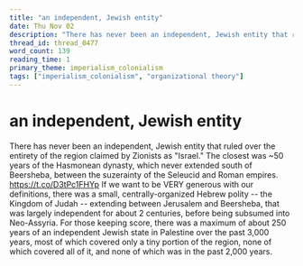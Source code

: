 ```yaml
---
title: "an independent, Jewish entity"
date: Thu Nov 02
description: "There has never been an independent, Jewish entity that ruled over the entirety of the region claimed by Zionists as 'Israel.'"
thread_id: thread_0477
word_count: 139
reading_time: 1
primary_theme: imperialism_colonialism
tags: ["imperialism_colonialism", "organizational theory"]
---
```


# an independent, Jewish entity

There has never been an independent, Jewish entity that ruled over the entirety of the region claimed by Zionists as "Israel." The closest was ~50 years of the Hasmonean dynasty, which never extended south of Beersheba, between the suzerainty of the Seleucid and Roman empires. https://t.co/D3tPc1FHYp If we want to be VERY generous with our definitions, there was a small, centrally-organized Hebrew polity -- the Kingdom of Judah -- extending between Jerusalem and Beersheba, that was largely independent for about 2 centuries, before being subsumed into Neo-Assyria. For those keeping score, there was a maximum of about 250 years of an independent Jewish state in Palestine over the past 3,000 years, most of which covered only a tiny portion of the region, none of which covered all of it, and none of which was in the past 2,000 years.